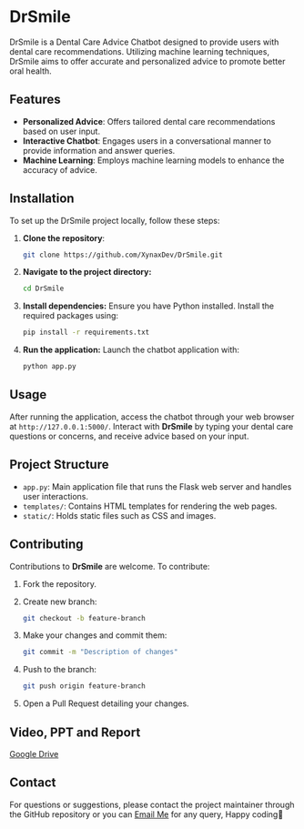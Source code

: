 # DrSmile

DrSmile is a Dental Care Advice Chatbot designed to provide users with dental care recommendations. Utilizing machine learning techniques, DrSmile aims to offer accurate and personalized advice to promote better oral health.

## Features

- **Personalized Advice**: Offers tailored dental care recommendations based on user input.
- **Interactive Chatbot**: Engages users in a conversational manner to provide information and answer queries.
- **Machine Learning**: Employs machine learning models to enhance the accuracy of advice.

## Installation

To set up the DrSmile project locally, follow these steps:

1. **Clone the repository**:
   
   ```bash
   git clone https://github.com/XynaxDev/DrSmile.git
   ```
2. **Navigate to the project directory:**
   ```bash
   cd DrSmile
   ```
3. **Install dependencies:** Ensure you have Python installed. Install the required packages using:
   ```bash
   pip install -r requirements.txt
   ```
4. **Run the application:** Launch the chatbot application with:
    ```bash
    python app.py
    ```
## Usage

After running the application, access the chatbot through your web browser at `http://127.0.0.1:5000/`. Interact with **DrSmile** by typing your dental care questions or concerns, and receive advice based on your input.

## Project Structure

- `app.py`: Main application file that runs the Flask web server and handles user interactions.
- `templates/`: Contains HTML templates for rendering the web pages.
- `static/`: Holds static files such as CSS and images.

## Contributing
Contributions to **DrSmile** are welcome. To contribute:

1. Fork the repository.
2. Create new branch:
   
   ```bash
   git checkout -b feature-branch
   ```
3. Make your changes and commit them:
   
   ```bash
   git commit -m "Description of changes"
   ```
4. Push to the branch:
   
   ```bash
   git push origin feature-branch
   ```
5. Open a Pull Request detailing your changes.

## Video, PPT and Report
[Google Drive](https://drive.google.com/drive/folders/1qjxof0sshq7CpJF6Dabkyji2JJueUNrR?usp=sharing)

## Contact

For questions or suggestions, please contact the project maintainer through the GitHub repository or you can [Email Me](mailto:akashkumar.cs27@gmail.com) for any query, Happy coding👋
